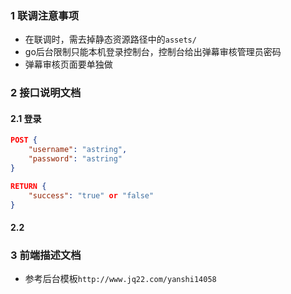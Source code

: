﻿### 1 联调注意事项
+ 在联调时，需去掉静态资源路径中的`assets/`
+ go后台限制只能本机登录控制台，控制台给出弹幕审核管理员密码
+ 弹幕审核页面要单独做

### 2 接口说明文档
#### 2.1 登录
```json
POST {
    "username": "astring",
    "password": "astring"
}

RETURN {
    "success": "true" or "false"
}
```
#### 2.2 
### 3 前端描述文档
+ 参考后台模板`http://www.jq22.com/yanshi14058`